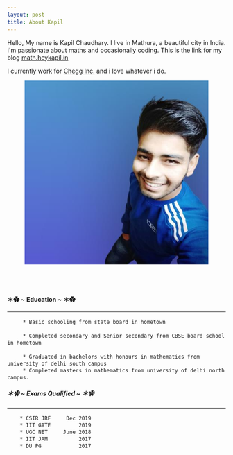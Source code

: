 ```yaml
---
layout: post
title: About Kapil
---
```



Hello, My name is Kapil Chaudhary. I live in Mathura, a beautiful city in India. I'm passionate about maths and occasionally coding. This is the link for my blog <a href="//math.heykapil.in" target="_blank">math.heykapil.in</a>

I currently work for <a href="https://en.m.wikipedia.org/wiki/Chegg" target="_blank">Chegg Inc.</a> and i love whatever i do. 

<figure>
  <img alt="Kapil Chaudhary" src="/me.png" />
</figure>






<br><br>


#### ＊✿ ~ **Education** ~ ＊✿ 
<hr />

         * Basic schooling from state board in hometown
  
         * Completed secondary and Senior secondary from CBSE board school in hometown
  
         * Graduated in bachelors with honours in mathematics from university of delhi south campus 
         * Completed masters in mathematics from university of delhi north campus.



##### ＊✿ ~ **Exams Qualified** ~ ＊✿
<hr />

        * CSIR JRF     Dec 2019
        * IIT GATE         2019     
        * UGC NET     June 2018 
        * IIT JAM          2017     
        * DU PG            2017      


